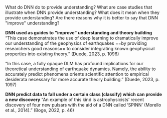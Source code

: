 What do DNN do to provide understanding?
What are case studies that illustrate when DNN provide understanding?
What does it mean when they provide understanding?
Are there reasons why it is better to say that DNN "improve" understanding?

**DNN used as guides to "improve" understanding and theory building**
“This case demonstrates the use of deep learning to dramatically improve our understanding of the geophysics of earthquakes ==by providing researchers good reasons== to consider integrating known geophysical properties into existing theory.” (Duede, 2023, p. 1096)

“In this case, a fully opaque DLM has profound implications for our theoretical understanding of earthquake dynamics. Namely, the ability to accurately predict phenomena orients scientific attention to empirical desiderata necessary for more accurate theory building.” (Duede, 2023, p. 1097)

**DNN predict data to fall under a certain class (classify) which can provide a new discovery**
“An example of this kind is astrophysicists’ recent discovery of four new pulsars with the aid of a DNN called ‘SPINN’ (Morello et al., 2014).” (Boge, 2022, p. 46)
